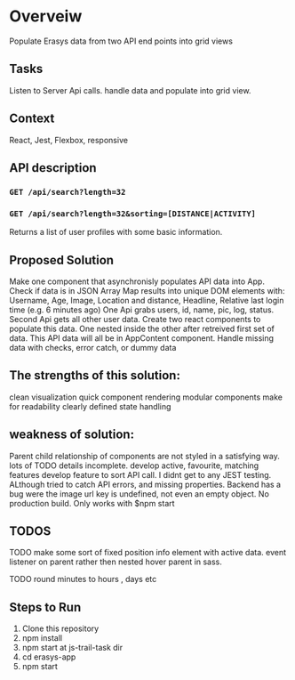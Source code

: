 # Overveiw
Populate Erasys data from two API end points into grid views

## Tasks
Listen to Server Api calls. handle data and populate into grid view.


## Context
React, Jest, Flexbox, responsive

## API description
### `GET /api/search?length=32`
### `GET /api/search?length=32&sorting=[DISTANCE|ACTIVITY]`
Returns a list of user profiles with some basic information.

## Proposed Solution
Make one component that asynchronisly populates API data into App.
Check if data is in JSON
Array Map results into unique DOM elements with: Username, Age, Image, Location and distance, 
Headline, Relative last login time (e.g. 6 minutes ago)
One Api grabs users, id, name, pic, log, status. Second Api gets all other user data.
Create two react components to populate this data. One nested inside the other after retreived first set of data.
This API data will all be in AppContent component. 
Handle missing data with checks, error catch, or dummy data

## The strengths of this solution:
clean visualization
quick component rendering
modular components make for readability
clearly defined state handling


## weakness of solution:
Parent child relationship of components are not styled in a satisfying way.
lots of TODO details incomplete.
develop active, favourite, matching features
develop feature to sort API call.
I didnt get to any JEST testing. ALthough tried to catch API errors, and missing properties.
Backend has a bug were the image url key is undefined, not even an empty object.
No production build. Only works with $npm start


## TODOS

TODO make some sort of fixed position info element with active data. event listener on parent 
rather then nested hover parent in sass.

TODO round minutes to hours , days etc

## Steps to Run
1. Clone this repository
2. npm install
3. npm start at js-trail-task dir
4. cd erasys-app
5. npm start
